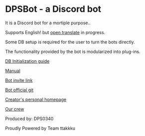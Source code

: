 # DPSBot - a Discord bot

It is a Discord bot for a mortiple purpose..

Supports English! but [open translate](https://www.transifex.com/ttakkku/dpsbot/dashboard/) in progress.

Some DB setup is required for the user to turn the bots directly.

The functionality provided by the bot is modularized into plug-ins.

[DB Initialization guide](db-init.md)

[Manual](manual.md)

[Bot invite link](https://discordbots.org/bot/523785272693882880)

[Bot official git](https://github.com/DPS0340/DPSBot)

[Creator's personal homepage](https://dps0340.xyz)

[Our crew](http://ttakkku.tk/)

Produced by: DPS0340

Proudly Powered by Team ttakkku
